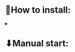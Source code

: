 <h1>📍How to install: </h1>


<details><summary><h1>⬇Manual start:</h1></summary><br>
<h4>1 - Connect venv:</h4> 

```
python3 -m venv venv
```

<h4>2 - Activate it:</h4>
<p>For Windows</p>

``` 
.\venv\Scripts\activate
```

<p>For MacOS</p>

``` 
source venv/bin/activate 
```

<h4>3 - Install libraries:</h4>

```
pip install -r requirements.txt
```

<h4>Input UserData:</h4>
<pre>Enter information about the user in the Constants.py file in UserData class</pre>

<h4>Start program:</h4>
<pre>Run main.py</pre>
</details>
